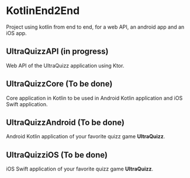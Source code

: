 # KotlinEnd2End
Project using kotlin from end to end, for a web API, an android app and an iOS app.

## UltraQuizzAPI (in progress)
Web API of the UltraQuizz application using Ktor.

## UltraQuizzCore (To be done)
Core application in Kotlin to be used in Android Kotlin application and iOS Swift application.

## UltraQuizzAndroid (To be done)
Android Kotlin application of your favorite quizz game **UltraQuizz**.

## UltraQuizziOS (To be done)
iOS Swift application of your favorite quizz game **UltraQuizz**.

